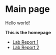 # Main page

Hello world!

**This is the homepage**

- [Lab Report 1](https://luke-sheltraw.github.io/cse15l-lab-reports/lab-report-1-week-2.html)
- [Lab Report 2](https://luke-sheltraw.github.io/cse15l-lab-reports/lab-report-2-week-4.html)
